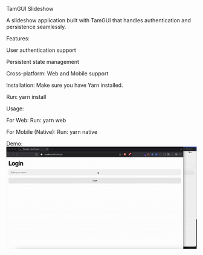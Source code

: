 TamGUI Slideshow

A slideshow application built with TamGUI that handles authentication and persistence seamlessly.

Features:

User authentication support

Persistent state management

Cross-platform: Web and Mobile support

Installation:
Make sure you have Yarn installed.

Run:
yarn install

Usage:

For Web:
Run:
yarn web

For Mobile (Native):
Run:
yarn native

Demo:
![Slideshow Demo](demo1.gif)



